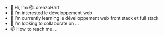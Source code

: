 - 👋 Hi, I’m @LorenzoHart
- 👀 I’m interested  le développement web
- 🌱 I’m currently learning le dévelloppement web front stack et full stack
- 💞️ I’m looking to collaborate on ...
- 📫 How to reach me ...

<!---
LorenzoHart/LorenzoHart is a ✨ special ✨ repository because its `README.md` (this file) appears on your GitHub profile.
You can click the Preview link to take a look at your changes.
--->
